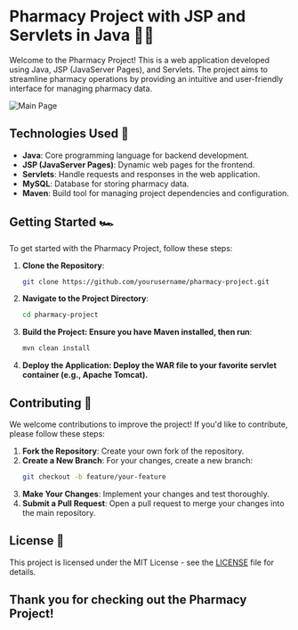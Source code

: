 # Pharmacy Project with JSP and Servlets in Java 🧑‍⚕️

Welcome to the Pharmacy Project! This is a web application developed using Java, JSP (JavaServer Pages), and Servlets. The project aims to streamline pharmacy operations by providing an intuitive and user-friendly interface for managing pharmacy data.

![Main Page](https://github.com/user-attachments/assets/5919c33b-c370-4618-9729-30d7065080bb)

## Technologies Used 🚀

- **Java**: Core programming language for backend development.
- **JSP (JavaServer Pages)**: Dynamic web pages for the frontend.
- **Servlets**: Handle requests and responses in the web application.
- **MySQL**: Database for storing pharmacy data.
- **Maven**: Build tool for managing project dependencies and configuration.

## Getting Started 🏎️

To get started with the Pharmacy Project, follow these steps:

1. **Clone the Repository**:
   ```bash
   git clone https://github.com/yourusername/pharmacy-project.git
2. **Navigate to the Project Directory**:
   ```bash
   cd pharmacy-project
3. **Build the Project: Ensure you have Maven installed, then run**:
   ```bash
   mvn clean install
4. **Deploy the Application: Deploy the WAR file to your favorite servlet container (e.g., Apache Tomcat).**

   
## Contributing 🤚

We welcome contributions to improve the project! If you'd like to contribute, please follow these steps:

1. **Fork the Repository**: Create your own fork of the repository.
2. **Create a New Branch**: For your changes, create a new branch:
   ```bash
   git checkout -b feature/your-feature
3. **Make Your Changes**: Implement your changes and test thoroughly.
4. **Submit a Pull Request**: Open a pull request to merge your changes into the main repository.

## License 🪪

This project is licensed under the MIT License - see the [LICENSE](LICENSE) file for details.

## Thank you for checking out the Pharmacy Project! 

